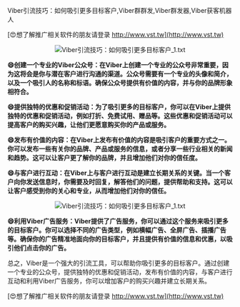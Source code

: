 Viber引流技巧：如何吸引更多目标客户,Viber群群发,Viber群发器,Viber获客机器人

[😍想了解推广相关软件的朋友请登录 http://www.vst.tw](http://www.vst.tw)

 <center><img src="https://vst.tw/MP4/tuiguang/png/4.png" alt="Viber引流技巧：如何吸引更多目标客户_1.txt"></center>

**😄创建一个专业的Viber公众号：在Viber上创建一个专业的公众号非常重要，因为这将会是你与潜在客户进行沟通的渠道。公众号需要有一个专业的头像和简介，以及一个吸引人的名称和标语。确保公众号提供有价值的内容，并与你的品牌形象相符合。**

**😄提供独特的优惠和促销活动：为了吸引更多的目标客户，你可以在Viber上提供独特的优惠和促销活动，例如打折、免费试用、赠品等。这些优惠和促销活动可以提高客户的购买兴趣，让他们更愿意购买你的产品或服务。**

**😄发布有价值的内容：在Viber上发布有价值的内容是吸引客户的重要方式之一。你可以发布一些有关你的品牌、产品或服务的信息，或者分享一些行业相关的新闻和趋势。这可以让客户更了解你的品牌，并且增加他们对你的信任度。**

**😄与客户进行互动：在Viber上与客户进行互动是建立长期关系的关键。当一个客户向你发送信息时，你需要及时回复，解答他们的问题，提供帮助和支持。这可以让客户感受到你的关心和专业，从而增加他们对你的信任。**

 <center><img src="https://vst.tw/MP4/tuiguang/png/8.png" alt="Viber引流技巧：如何吸引更多目标客户_1.txt"></center>

**😄利用Viber广告服务：Viber提供了广告服务，你可以通过这个服务来吸引更多的目标客户。你可以选择不同的广告类型，例如横幅广告、全屏广告、插播广告等。确保你的广告精准地面向你的目标客户，并且提供有价值的信息和优惠，以吸引他们点击你的广告。**

总之，Viber是一个强大的引流工具，可以帮助你吸引更多的目标客户。通过创建一个专业的公众号，提供独特的优惠和促销活动，发布有价值的内容，与客户进行互动和利用Viber广告服务，你可以增加客户的购买兴趣并建立长期关系。

[😍想了解推广相关软件的朋友请登录 http://www.vst.tw](http://www.vst.tw)



